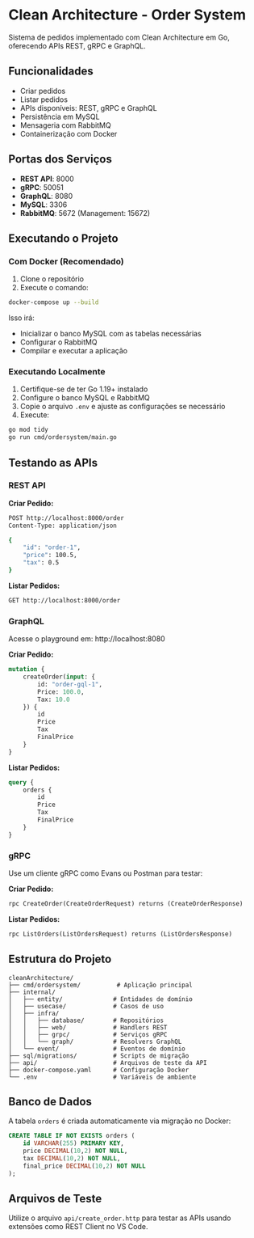 # Clean Architecture - Order System

Sistema de pedidos implementado com Clean Architecture em Go, oferecendo APIs REST, gRPC e GraphQL.

## Funcionalidades

- Criar pedidos
- Listar pedidos
- APIs disponíveis: REST, gRPC e GraphQL
- Persistência em MySQL
- Mensageria com RabbitMQ
- Containerização com Docker

## Portas dos Serviços

- **REST API**: 8000
- **gRPC**: 50051
- **GraphQL**: 8080
- **MySQL**: 3306
- **RabbitMQ**: 5672 (Management: 15672)

## Executando o Projeto

### Com Docker (Recomendado)

1. Clone o repositório
2. Execute o comando:

```bash
docker-compose up --build
```

Isso irá:
- Inicializar o banco MySQL com as tabelas necessárias
- Configurar o RabbitMQ
- Compilar e executar a aplicação

### Executando Localmente

1. Certifique-se de ter Go 1.19+ instalado
2. Configure o banco MySQL e RabbitMQ
3. Copie o arquivo `.env` e ajuste as configurações se necessário
4. Execute:

```bash
go mod tidy
go run cmd/ordersystem/main.go
```

## Testando as APIs

### REST API

**Criar Pedido:**
```bash
POST http://localhost:8000/order
Content-Type: application/json

{
    "id": "order-1",
    "price": 100.5,
    "tax": 0.5
}
```

**Listar Pedidos:**
```bash
GET http://localhost:8000/order
```

### GraphQL

Acesse o playground em: http://localhost:8080

**Criar Pedido:**
```graphql
mutation {
    createOrder(input: {
        id: "order-gql-1",
        Price: 100.0,
        Tax: 10.0
    }) {
        id
        Price
        Tax
        FinalPrice
    }
}
```

**Listar Pedidos:**
```graphql
query {
    orders {
        id
        Price
        Tax
        FinalPrice
    }
}
```

### gRPC

Use um cliente gRPC como Evans ou Postman para testar:

**Criar Pedido:**
```proto
rpc CreateOrder(CreateOrderRequest) returns (CreateOrderResponse)
```

**Listar Pedidos:**
```proto
rpc ListOrders(ListOrdersRequest) returns (ListOrdersResponse)
```

## Estrutura do Projeto

```
cleanArchitecture/
├── cmd/ordersystem/          # Aplicação principal
├── internal/
│   ├── entity/              # Entidades de domínio
│   ├── usecase/             # Casos de uso
│   ├── infra/
│   │   ├── database/        # Repositórios
│   │   ├── web/             # Handlers REST
│   │   ├── grpc/            # Serviços gRPC
│   │   └── graph/           # Resolvers GraphQL
│   └── event/               # Eventos de domínio
├── sql/migrations/          # Scripts de migração
├── api/                     # Arquivos de teste da API
├── docker-compose.yaml      # Configuração Docker
└── .env                     # Variáveis de ambiente
```

## Banco de Dados

A tabela `orders` é criada automaticamente via migração no Docker:

```sql
CREATE TABLE IF NOT EXISTS orders (
    id VARCHAR(255) PRIMARY KEY,
    price DECIMAL(10,2) NOT NULL,
    tax DECIMAL(10,2) NOT NULL,
    final_price DECIMAL(10,2) NOT NULL
);
```

## Arquivos de Teste

Utilize o arquivo `api/create_order.http` para testar as APIs usando extensões como REST Client no VS Code.
